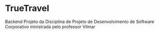 # TrueTravel
Backend Projeto da Disciplina de Projeto de Desenvolvimento de Software Corporativo ministrada pelo professor Vilmar 
